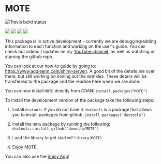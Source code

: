 # MOTE

[![Travis build status](https://travis-ci.org/doomlab/MOTE.svg?branch=master)](https://travis-ci.org/doomlab/MOTE)

[![](https://cranlogs.r-pkg.org/badges/mote)](https://cran.r-project.org/package=mote)
![](http://cranlogs.r-pkg.org/badges/last-week/mote)
![](http://cranlogs.r-pkg.org/badges/last-day/mote)
![](http://cranlogs.r-pkg.org/badges/grand-total/mote)

This package is in active development - currently we are debugging/adding information to each function and working on the user's guide. You can check out videos / updates on my [YouTube channel](https://www.youtube.com/channel/UCMdihazndR0f9XBoSXWqnYg), as well as watching or starring the github repo.

You can look at our how-to guide by going to: https://www.aggieerin.com/shiny-server/. A good bit of the details are over there, but still working on ironing out the wrinkles. These details will be transferred to the package and the readme here when we are done.  

You can now install `MOTE` directly from CRAN: `install.packages("MOTE")`

To install the development version of the package take the following steps:

1) Install `devtools` if you do not have it. `devtools` is a package that allows you to install packages from github.
`install.packages("devtools")`

2) Install the `MOTE` package by running the following:
`devtools::install_github("doomlab/MOTE")`

3) Load the library to get started!
`library(MOTE)`

4) Enjoy MOTE. 

You can also use the [Shiny App](http://aggieerin.com/shiny/mote/)! 
